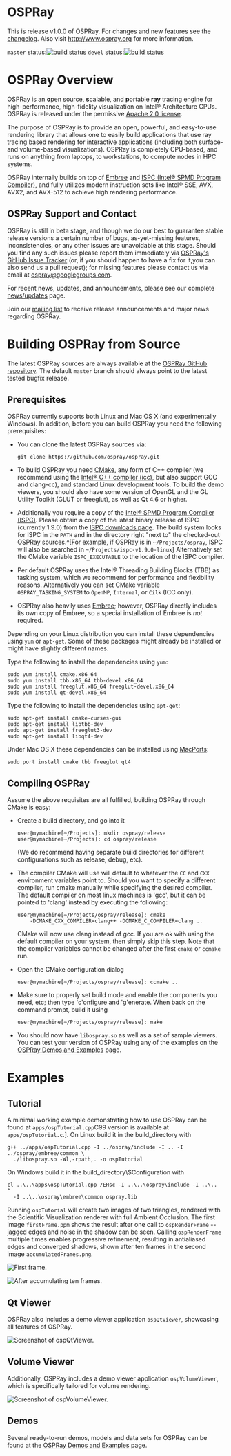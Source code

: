 OSPRay
======

This is release v1.0.0 of OSPRay. For changes and new features see the
[changelog](CHANGELOG.md). Also visit http://www.ospray.org for more
information.

`master` status:[![build status](https://gitlab.com/ospray/ospray/badges/master/build.svg)](https://gitlab.com/ospray/ospray/commits/master)
`devel`  status:[![build status](https://gitlab.com/ospray/ospray/badges/devel/build.svg)](https://gitlab.com/ospray/ospray/commits/devel)

OSPRay Overview
===============

OSPRay is an **o**pen source, **s**calable, and **p**ortable **ray**
tracing engine for high-performance, high-fidelity visualization on
Intel® Architecture CPUs. OSPRay is released under the permissive
[Apache 2.0 license](http://www.apache.org/licenses/LICENSE-2.0).

The purpose of OSPRay is to provide an open, powerful, and easy-to-use
rendering library that allows one to easily build applications that use
ray tracing based rendering for interactive applications (including both
surface- and volume-based visualizations). OSPRay is completely
CPU-based, and runs on anything from laptops, to workstations, to
compute nodes in HPC systems.

OSPRay internally builds on top of [Embree](https://embree.github.io/)
and [ISPC (Intel® SPMD Program Compiler)](https://ispc.github.io/),
and fully utilizes modern instruction sets like Intel® SSE, AVX, AVX2,
and AVX-512 to achieve high rendering performance.


OSPRay Support and Contact
--------------------------

OSPRay is still in beta stage, and though we do our best to
guarantee stable release versions a certain number of bugs,
as-yet-missing features, inconsistencies, or any other issues are
unavoidable at this stage. Should you find any such issues please report
them immediately via [OSPRay's GitHub Issue
Tracker](https://github.com/ospray/OSPRay/issues) (or, if you should
happen to have a fix for it,you can also send us a pull request); for
missing features please contact us via email at
<ospray@googlegroups.com>.

For recent news, updates, and announcements, please see our complete
[news/updates] page.

Join our [mailing
list](https://groups.google.com/forum/#!forum/ospray-announce/join) to
receive release announcements and major news regarding OSPRay.

Building OSPRay from Source
===========================

The latest OSPRay sources are always available at the [OSPRay GitHub
repository](http://github.com/ospray/ospray). The default `master`
branch should always point to the latest tested bugfix release.

Prerequisites
-------------

OSPRay currently supports both Linux and Mac OS X (and experimentally
Windows). In addition, before you can build OSPRay you need the
following prerequisites:

-   You can clone the latest OSPRay sources via:

        git clone https://github.com/ospray/ospray.git

-   To build OSPRay you need [CMake](http://www.cmake.org), any
    form of C++ compiler (we recommend using the [Intel® C++ compiler
    (icc)](https://software.intel.com/en-us/c-compilers), but also
    support GCC and clang-cc), and standard Linux development tools.
    To build the demo viewers, you should also have some version of
    OpenGL and the GL Utility Toolkit (GLUT or freeglut), as well as
    Qt 4.6 or higher.
-   Additionally you require a copy of the [Intel® SPMD Program
    Compiler (ISPC)](http://ispc.github.io). Please obtain a copy of the
    latest binary release of ISPC (currently 1.9.0) from the [ISPC
    downloads page](https://ispc.github.io/downloads.html). The build
    system looks for ISPC in the `PATH` and in the directory right
    "next to" the checked-out OSPRay sources.^[For example, if OSPRay is
    in `~/Projects/ospray`, ISPC will also be searched in
    `~/Projects/ispc-v1.9.0-linux`] Alternatively set the CMake
    variable `ISPC_EXECUTABLE` to the location of the ISPC compiler.
-   Per default OSPRay uses the Intel® Threading Building Blocks (TBB)
    as tasking system, which we recommend for performance and
    flexibility reasons. Alternatively you can set CMake variable
    `OSPRAY_TASKING_SYSTEM` to `OpenMP`, `Internal`, or `Cilk` (ICC only).
-   OSPRay also heavily uses [Embree](http://embree.github.io); however,
    OSPRay directly includes its own copy of Embree, so a special
    installation of Embree is *not* required.

Depending on your Linux distribution you can install these dependencies
using `yum` or `apt-get`. Some of these packages might already be
installed or might have slightly different names.

Type the following to install the dependencies using `yum`:

    sudo yum install cmake.x86_64
    sudo yum install tbb.x86_64 tbb-devel.x86_64
    sudo yum install freeglut.x86_64 freeglut-devel.x86_64
    sudo yum install qt-devel.x86_64

Type the following to install the dependencies using `apt-get`:

    sudo apt-get install cmake-curses-gui
    sudo apt-get install libtbb-dev
    sudo apt-get install freeglut3-dev
    sudo apt-get install libqt4-dev

Under Mac OS X these dependencies can be installed using
[MacPorts](http://www.macports.org/):

    sudo port install cmake tbb freeglut qt4


Compiling OSPRay
----------------

Assume the above requisites are all fulfilled, building OSPRay through
CMake is easy:

-   Create a build directory, and go into it

        user@mymachine[~/Projects]: mkdir ospray/release
        user@mymachine[~/Projects]: cd ospray/release

    (We do recommend having separate build directories for different
    configurations such as release, debug, etc).

-   The compiler CMake will use will default to whatever the `CC` and
    `CXX` environment variables point to. Should you want to specify a
    different compiler, run cmake manually while specifying the desired
    compiler. The default compiler on most linux machines is 'gcc', but
    it can be pointed to 'clang' instead by executing the following:

        user@mymachine[~/Projects/ospray/release]: cmake 
            -DCMAKE_CXX_COMPILER=clang++ -DCMAKE_C_COMPILER=clang ..

    CMake will now use clang instead of gcc. If you are ok with using
    the default compiler on your system, then simply skip this step.
    Note that the compiler variables cannot be changed after the first
    `cmake` or `ccmake` run. 

-   Open the CMake configuration dialog

        user@mymachine[~/Projects/ospray/release]: ccmake ..

-   Make sure to properly set build mode and enable the components you
    need, etc; then type 'c'onfigure and 'g'enerate. When back on the 
    command prompt, build it using

        user@mymachine[~/Projects/ospray/release]: make

-   You should now have `libospray.so` as well as a set of sample
    viewers. You can test your version of OSPRay using any of the
    examples on the [OSPRay Demos and Examples] page.

Examples
========

Tutorial
--------

A minimal working example demonstrating how to use OSPRay can be found
at `apps/ospTutorial.cpp`C99 version is available at
`apps/ospTutorial.c`.]. On Linux build it in the build_directory with

    g++ ../apps/ospTutorial.cpp -I ../ospray/include -I .. -I ../ospray/embree/common \
      ./libospray.so -Wl,-rpath,. -o ospTutorial

On Windows build it in the build_directory\\$Configuration with

    cl ..\..\apps\ospTutorial.cpp /EHsc -I ..\..\ospray\include -I ..\..  ^
      -I ..\..\ospray\embree\common ospray.lib

Running `ospTutorial` will create two images of two triangles, rendered
with the Scientific Visualization renderer with full Ambient Occlusion.
The first image `firstFrame.ppm` shows the result after one call to
`ospRenderFrame` -- jagged edges and noise in the shadow can be seen.
Calling `ospRenderFrame` multiple times enables progressive refinement,
resulting in antialiased edges and converged shadows, shown after ten
frames in the second image `accumulatedFrames.png`.

![First frame.][imgTutorial1]

![After accumulating ten frames.][imgTutorial2]


Qt Viewer
---------

OSPRay also includes a demo viewer application `ospQtViewer`, showcasing all features
of OSPRay.

![Screenshot of `ospQtViewer`.][imgQtViewer]


Volume Viewer
-------------

Additionally, OSPRay includes a demo viewer application
`ospVolumeViewer`, which is specifically tailored for volume rendering.

![Screenshot of `ospVolumeViewer`.][imgVolumeViewer]


Demos
-----

Several ready-to-run demos, models and data sets for OSPRay can be found
at the [OSPRay Demos and Examples] page.

[news/updates]: https://ospray.github.io/news.html
[getting OSPRay]: https://ospray.github.io/getting_ospray.html
[OSPRay Demos and Examples]: https://ospray.github.io/demos.html
[imgTutorial1]: https://ospray.github.io/images/tutorial_firstframe.png
[imgTutorial2]: https://ospray.github.io/images/tutorial_accumulatedframe.png
[imgQtViewer]: https://ospray.github.io/images/QtViewer.jpg
[imgVolumeViewer]: https://ospray.github.io/images/VolumeViewer.png
